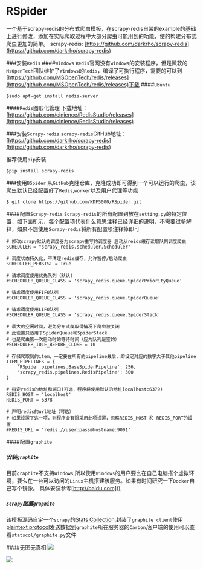 # RSpider
一个基于scrapy-redis的分布式爬虫模板，在scrapy-redis自带的example的基础上进行修改，添加在实际爬取过程中大部分爬虫可能用到的功能，使的构建分布式爬虫更加的简单。
scrapy-redis: [https://github.com/darkrho/scrapy-redis](https://github.com/darkrho/scrapy-redis)

###安装`Redis`
####`Windows`
`Redis`官网没有`windows`的安装程序，但是微软的`MsOpenTech`团队维护了`Windows`的`Redis`，编译了可执行程序，需要的可以到[https://github.com/MSOpenTech/redis/releases](https://github.com/MSOpenTech/redis/releases)下载
####`Ubuntu`
```
$sudo apt-get install redis-server
```
####`Redis`图形化管理
下载地址：[https://github.com/cinience/RedisStudio/releases](https://github.com/cinience/RedisStudio/releases)

###安装`Scrapy-redis`
`scrapy-redis`GitHub地址：[https://github.com/darkrho/scrapy-redis](https://github.com/darkrho/scrapy-redis)

推荐使用`pip`安装
```
$pip install scrapy-redis
```

###使用`BSpider`
从`GitHub`克隆仓库，克隆成功即可得到一个可以运行的爬虫，该爬虫默认已经配置好了`Redis`,`worker`以及用户代理等功能
```
$ git clone https://github.com/KDF5000/RSpider.git
```
####配置`Scrapy-redis`
`Scrapy-redis`的所有配置到放在`setting.py`的特定位置，如下面所示，每个配置项代表什么意思注释已经详细的说明，不需要过多解释，如果不想使用`Scrapy-redis`将所有配置项注释掉即可

```
# 修改scrapy默认的调度器为scrapy重写的调度器 启动从reids缓存读取队列调度爬虫
SCHEDULER = "scrapy_redis.scheduler.Scheduler"

# 调度状态持久化，不清理redis缓存，允许暂停/启动爬虫
SCHEDULER_PERSIST = True

# 请求调度使用优先队列（默认)
#SCHEDULER_QUEUE_CLASS = 'scrapy_redis.queue.SpiderPriorityQueue'

# 请求调度使用FIFO队列
#SCHEDULER_QUEUE_CLASS = 'scrapy_redis.queue.SpiderQueue'

# 请求调度使用LIFO队列
#SCHEDULER_QUEUE_CLASS = 'scrapy_redis.queue.SpiderStack'

# 最大的空闲时间，避免分布式爬取得情况下爬虫被关闭
# 此设置只适用于SpiderQueue和SpiderStack
# 也是爬虫第一次启动时的等待时间（应为队列是空的）
#SCHEDULER_IDLE_BEFORE_CLOSE = 10

# 存储爬取到的item，一定要在所有的pipeline最后，即设定对应的数字大于其他pipeline
ITEM_PIPELINES = {
    'RSpider.pipelines.BaseSpiderPipeline': 256,
    'scrapy_redis.pipelines.RedisPipeline': 300
}

# 指定redis的地址和端口(可选，程序将使用默认的地址localhost:6379)
REDIS_HOST = 'localhost'
REDIS_PORT = 6378

# 声明redis的url地址（可选）
# 如果设置了这一项，则程序会有限采用此项设置，忽略REDIS_HOST 和 REDIS_PORT的设置
#REDIS_URL = 'redis://user:pass@hostname:9001'
```


####配置`graphite`
##### 安装`graphite`
目前`graphite`不支持`Windows`,所以使用`Windows`的用户要么在自己电脑搭个虚拟环境，要么在一台可以访问的`Linux`主机搭建该服务。如果有时间研究一下`Docker`自己写个镜像。
具体安装参考[http://baidu.com]()

##### `Scrapy`配置`graphite`
该模板源码自定一个`scrapy`的[Stats Collection](http://doc.scrapy.org/en/latest/topics/stats.html),封装了`graphite client`使用[plaintext protocol](http://graphite.readthedocs.org/en/latest/feeding-carbon.html)发送数据到`graphite`所在服务器的`Carbon`,客户端的使用可以查看`statscol/graphite.py`文件

####无图无真相
![](http://7sbpmg.com1.z0.glb.clouddn.com/img_scrapy_graphite_cmd.png)

![](http://7sbpmg.com1.z0.glb.clouddn.com/img_scrapy_graphite.png)